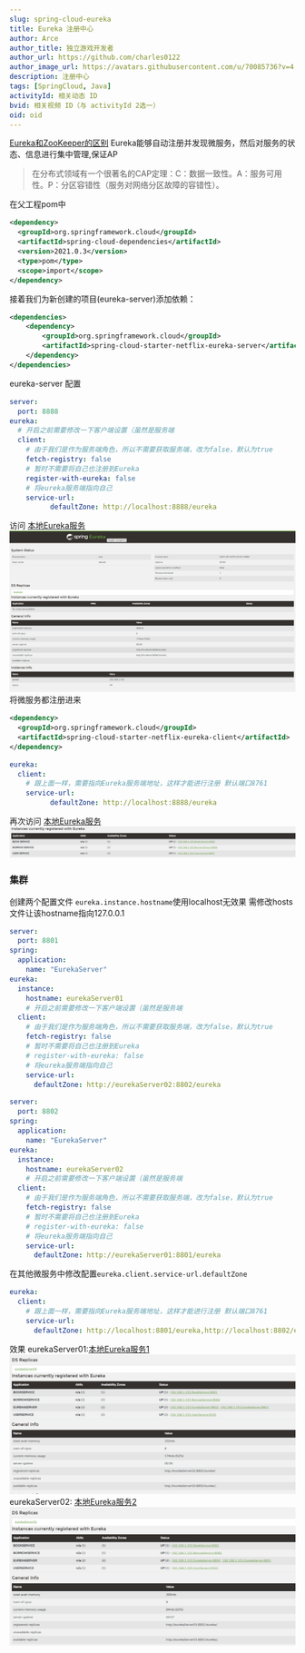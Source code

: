 ```yaml
---
slug: spring-cloud-eureka
title: Eureka 注册中心
author: Arce
author_title: 独立游戏开发者
author_url: https://github.com/charles0122
author_image_url: https://avatars.githubusercontent.com/u/70085736?v=4
description: 注册中心
tags: [SpringCloud, Java]
activityId: 相关动态 ID
bvid: 相关视频 ID（与 activityId 2选一）
oid: oid
---
```






[Eureka和ZooKeeper的区别](https://blog.csdn.net/java_xth/article/details/82621776)
Eureka能够自动注册并发现微服务，然后对服务的状态、信息进行集中管理,保证AP
> 在分布式领域有一个很著名的CAP定理：C：数据一致性。A：服务可用性。P：分区容错性（服务对网络分区故障的容错性）。

在父工程pom中

```xml
<dependency>
  <groupId>org.springframework.cloud</groupId>
  <artifactId>spring-cloud-dependencies</artifactId>
  <version>2021.0.3</version>
  <type>pom</type>
  <scope>import</scope>
</dependency>
```
<!-- truncate -->

接着我们为新创建的项目(eureka-server)添加依赖：

```xml
<dependencies>
    <dependency>
        <groupId>org.springframework.cloud</groupId>
        <artifactId>spring-cloud-starter-netflix-eureka-server</artifactId>
    </dependency>
</dependencies>
```

eureka-server 配置

```yaml
server:
  port: 8888
eureka:
  # 开启之前需要修改一下客户端设置（虽然是服务端
  client:
    # 由于我们是作为服务端角色，所以不需要获取服务端，改为false，默认为true
    fetch-registry: false
    # 暂时不需要将自己也注册到Eureka
    register-with-eureka: false
    # 将eureka服务端指向自己
    service-url:
          defaultZone: http://localhost:8888/eureka
```

访问 [本地Eureka服务](http://localhost:8888)
![image.png](img/2023-03-12-spring-cloud-eureka/1660664719098-e19ae168-a6e4-42f9-9178-e340a761d4a1.png)
将微服务都注册进来

```xml
<dependency>
  <groupId>org.springframework.cloud</groupId>
  <artifactId>spring-cloud-starter-netflix-eureka-client</artifactId>
</dependency>
```

```yaml
eureka:
  client:
    # 跟上面一样，需要指向Eureka服务端地址，这样才能进行注册 默认端口8761
    service-url:
          defaultZone: http://localhost:8888/eureka
```

再次访问 [本地Eureka服务](http://localhost:8888)
![image.png](img/2023-03-12-spring-cloud-eureka/1660665314235-d6a939b9-24b5-4ce4-9a96-58aff57554ed.png)

### 集群

创建两个配置文件
`eureka.instance.hostname`使用localhost无效果 需修改hosts文件让该hostname指向127.0.0.1

```yaml
server:
  port: 8801
spring:
  application:
    name: "EurekaServer"
eureka:
  instance:
    hostname: eurekaServer01
    # 开启之前需要修改一下客户端设置（虽然是服务端
  client:
    # 由于我们是作为服务端角色，所以不需要获取服务端，改为false，默认为true
    fetch-registry: false
    # 暂时不需要将自己也注册到Eureka
    # register-with-eureka: false
    # 将eureka服务端指向自己
    service-url:
      defaultZone: http://eurekaServer02:8802/eureka
```

```yaml
server:
  port: 8802
spring:
  application:
    name: "EurekaServer"
eureka:
  instance:
    hostname: eurekaServer02
    # 开启之前需要修改一下客户端设置（虽然是服务端
  client:
    # 由于我们是作为服务端角色，所以不需要获取服务端，改为false，默认为true
    fetch-registry: false
    # 暂时不需要将自己也注册到Eureka
    # register-with-eureka: false
    # 将eureka服务端指向自己
    service-url:
      defaultZone: http://eurekaServer01:8801/eureka
```

在其他微服务中修改配置`eureka.client.service-url.defaultZone`

```yaml
eureka:
  client:
    # 跟上面一样，需要指向Eureka服务端地址，这样才能进行注册 默认端口8761
    service-url:
      defaultZone: http://localhost:8801/eureka,http://localhost:8802/eureka
```

效果
eurekaServer01:[本地Eureka服务1](http://localhost:8801/)
![image.png](img/2023-03-12-spring-cloud-eureka/1660669053863-1da01b07-345f-4298-83d8-b87ed881b1b9.png)
eurekaServer02: [本地Eureka服务2](http://localhost:8802/)
![image.png](img/2023-03-12-spring-cloud-eureka/1660669038808-c89c7a74-537b-4c1d-9313-ca30f7bbf20b.png)
